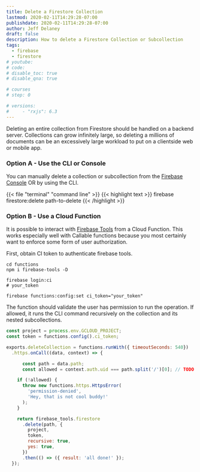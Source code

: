 ```yaml
---
title: Delete a Firestore Collection
lastmod: 2020-02-11T14:29:28-07:00
publishdate: 2020-02-11T14:29:28-07:00
author: Jeff Delaney
draft: false
description: How to delete a Firestore Collection or Subcollection
tags:
  - firebase
  - firestore
# youtube:
# code:
# disable_toc: true
# disable_qna: true

# courses
# step: 0

# versions:
#     - "rxjs": 6.3
---
```


Deleting an entire collection from Firestore should be handled on a backend
server. Collections can grow infinitely large, so deleting a millions of
documents can be an excessively large workload to put on a clientside web or
mobile app.

### Option A - Use the CLI or Console

You can manually delete a collection or subcollection from the
[Firebase Console](https://console.firebase.google.com/) OR by using the CLI.

{{< file "terminal" "command line" >}} {{< highlight text >}} firebase
firestore:delete path-to-delete {{< /highlight >}}

### Option B - Use a Cloud Function

It is possible to interact with
[Firebase Tools](https://firebase.google.com/docs/cli) from a Cloud Function.
This works especially well with Callable functions because you most certainly
want to enforce some form of user authorization.

First, obtain CI token to authenticate firebase tools.

```shell
cd functions
npm i firebase-tools -D

firebase login:ci
# your_token

firebase functions:config:set ci_token="your_token"
```

The function should validate the user has permission to run the operation. If
allowed, it runs the CLI command recursively on the collection and its nested
subcollections.

```js
const project = process.env.GCLOUD_PROJECT;
const token = functions.config().ci_token;

exports.deleteCollection = functions.runWith({ timeoutSeconds: 540})
  .https.onCall((data, context) => {

      const path = data.path;
      const allowed = context.auth.uid === path.split('/')[0]; // TODO your own logic

    if (!allowed) {
      throw new functions.https.HttpsError(
        'permission-denied',
        'Hey, that is not cool buddy!'
      );
    }

    return firebase_tools.firestore
      .delete(path, {
        project,
        token,
        recursive: true,
        yes: true,
      })
      .then(() => ({ result: 'all done!' });
  });

```
